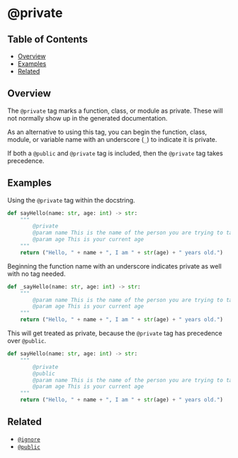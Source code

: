 # @private

## Table of Contents

- [Overview](#overview)
- [Examples](#examples)
- [Related](#related)

## Overview

The `@private` tag marks a function, class, or module as private. These will not normally show up in the generated documentation.

As an alternative to using this tag, you can begin the function, class, module, or variable name with an underscore (`_`) to indicate it is private.

If both a `@public` and `@private` tag is included, then the `@private` tag takes precedence.

## Examples

Using the `@private` tag within the docstring.

```python
def sayHello(name: str, age: int) -> str:
    """
        @private
        @param name This is the name of the person you are trying to talk to
        @param age This is your current age
    """
    return ("Hello, " + name + ", I am " + str(age) + " years old.")
```

Beginning the function name with an underscore indicates private as well with no tag needed.

```python
def _sayHello(name: str, age: int) -> str:
    """
        @param name This is the name of the person you are trying to talk to
        @param age This is your current age
    """
    return ("Hello, " + name + ", I am " + str(age) + " years old.")
```

This will get treated as private, because the `@private` tag has precedence over `@public`.

```python
def sayHello(name: str, age: int) -> str:
    """
        @private
        @public
        @param name This is the name of the person you are trying to talk to
        @param age This is your current age
    """
    return ("Hello, " + name + ", I am " + str(age) + " years old.")
```

## Related

- [`@ignore`](./IGNORE.md)
- [`@public`](./PUBLIC.md)
